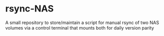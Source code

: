 # rsync-NAS
A small repository to store/maintain a script for manual rsync of two NAS volumes via a control terminal that mounts both for daily version parity
